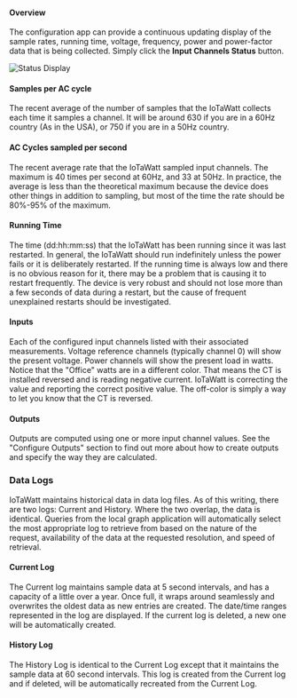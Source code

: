 #### Overview

The configuration app can provide a continuous updating display of the sample rates, running time, voltage, frequency, power and power-factor data that is being collected.  Simply click the **Input Channels Status** button.

![Status Display](https://screenshots.firefoxusercontent.com/images/3a992f9b-97a4-4d4c-acc9-a711c7de54cf.png)
#### Samples per AC cycle

The recent average of the number of samples that the IoTaWatt collects each time it samples a channel. It will be around 630 if you are in a 60Hz country (As in the USA), or 750 if you are in a 50Hz country.

#### AC Cycles sampled per second

The recent average rate that the IoTaWatt sampled input channels. The maximum is 40 times per second at 60Hz, and 33 at 50Hz.  In practice, the average is less than the theoretical maximum because the device does other things in addition to sampling, but most of the time the rate should be 80%-95% of the maximum.

#### Running Time 

The time (dd:hh:mm:ss) that the IoTaWatt has been running since it was last restarted.  In general, the IoTaWatt should run indefinitely unless the power fails or it is deliberately restarted. If the running time is always low and there is no obvious reason for it, there may be a problem that is causing it to restart frequently.  The device is very robust and should not lose more than a few seconds of data during a restart, but the cause of frequent unexplained restarts should be investigated.

#### Inputs

Each of the configured input channels listed with their associated measurements. Voltage reference channels (typically channel 0) will show the present voltage.  Power channels will show the present load in watts. Notice that the "Office" watts are in a different color.  That means the CT is installed reversed and is reading negative current.  IoTaWatt is correcting the value and reporting the correct positive value.  The off-color is simply a way to let you know that the CT is reversed.

#### Outputs

Outputs are computed using one or more input channel values. See the "Configure Outputs" section to find out more about how to create outputs and specify the way they are calculated. 

### Data Logs

IoTaWatt maintains historical data in data log files. As of this writing, there are two logs: Current and History. Where the two overlap, the data is identical. Queries from the local graph application will automatically select the most appropriate log to retrieve from based on the nature of the request, availability of the data at the requested resolution, and speed of retrieval.

#### Current Log

The Current log maintains sample data at 5 second intervals, and has a capacity of a little over a year. Once full, it wraps around seamlessly and overwrites the oldest data as new entries are created.  The date/time ranges represented in the log are displayed.  If the current log is deleted, a new one will be automatically created. 

#### History Log

The History Log is identical to the Current Log except that it maintains the sample data at 60 second intervals. This log is created from the Current log and if deleted, will be automatically recreated from the Current Log.  
